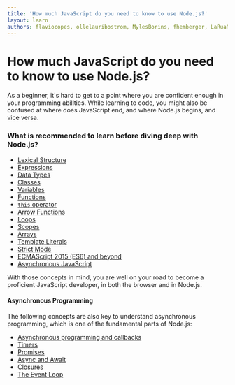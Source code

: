 ```yaml
---
title: 'How much JavaScript do you need to know to use Node.js?'
layout: learn
authors: flaviocopes, ollelauribostrom, MylesBorins, fhemberger, LaRuaNa, ahmadawais, elanandkumar, ovflowd, vaishnav-mk
---
```


# How much JavaScript do you need to know to use Node.js?

As a beginner, it's hard to get to a point where you are confident enough in your programming abilities. While learning to code, you might also be confused at where does JavaScript end, and where Node.js begins, and vice versa.

### What is recommended to learn before diving deep with Node.js?

- [Lexical Structure](https://developer.mozilla.org/en-US/docs/Web/JavaScript/Reference/Lexical_grammar)
- [Expressions](https://developer.mozilla.org/en-US/docs/Web/JavaScript/Reference/Operators)
- [Data Types](https://developer.mozilla.org/en-US/docs/Web/JavaScript/Data_structures)
- [Classes](https://developer.mozilla.org/en-US/docs/Web/JavaScript/Reference/Classes)
- [Variables](https://developer.mozilla.org/en-US/docs/Learn/JavaScript/First_steps/Variables#what_is_a_variable)
- [Functions](https://developer.mozilla.org/en-US/docs/Web/JavaScript/Guide/Functions)
- [`this` operator](https://developer.mozilla.org/en-US/docs/Web/JavaScript/Reference/Operators/this)
- [Arrow Functions](https://developer.mozilla.org/en-US/docs/Web/JavaScript/Reference/Functions/Arrow_functions)
- [Loops](https://developer.mozilla.org/en-US/docs/Web/JavaScript/Guide/Loops_and_iteration)
- [Scopes](https://developer.mozilla.org/en-US/docs/Glossary/Scope)
- [Arrays](https://developer.mozilla.org/en-US/docs/Web/JavaScript/Reference/Global_Objects/Array)
- [Template Literals](https://developer.mozilla.org/en-US/docs/Web/JavaScript/Reference/Template_literals)
- [Strict Mode](https://developer.mozilla.org/en-US/docs/Web/JavaScript/Reference/Strict_mode)
- [ECMAScript 2015 (ES6) and beyond](/learn/getting-started/ecmascript-2015-es6-and-beyond)
- [Asynchronous JavaScript](https://developer.mozilla.org/en-US/docs/Learn_web_development/Extensions/Async_JS)

With those concepts in mind, you are well on your road to become a proficient JavaScript developer, in both the browser and in Node.js.

#### Asynchronous Programming

The following concepts are also key to understand asynchronous programming, which is one of the fundamental parts of Node.js:

- [Asynchronous programming and callbacks](https://developer.mozilla.org/en-US/docs/Learn/JavaScript/Asynchronous/Introducing)
- [Timers](https://developer.mozilla.org/en-US/docs/Web/API/setTimeout)
- [Promises](https://developer.mozilla.org/en-US/docs/Web/JavaScript/Guide/Using_promises)
- [Async and Await](https://developer.mozilla.org/en-US/docs/Web/JavaScript/Reference/Statements/async_function)
- [Closures](https://developer.mozilla.org/en-US/docs/Web/JavaScript/Closures)
- [The Event Loop](https://developer.mozilla.org/en-US/docs/Web/JavaScript/EventLoop)
